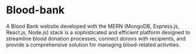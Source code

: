 # Blood-bank
A Blood Bank website developed with the MERN (MongoDB, Express.js, React.js, Node.js) stack is a sophisticated and efficient platform designed to streamline blood donation processes, connect donors with recipients, and provide a comprehensive solution for managing blood-related activities. 

